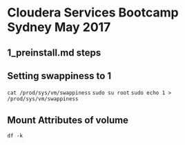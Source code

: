 # Cloudera Services Bootcamp Sydney May 2017
## 1_preinstall.md steps

## Setting swappiness to 1
`cat /prod/sys/vm/swappiness`
`sudo su root`
`sudo echo 1 > /prod/sys/vm/swappiness`

## Mount Attributes of volume
`df -k`
